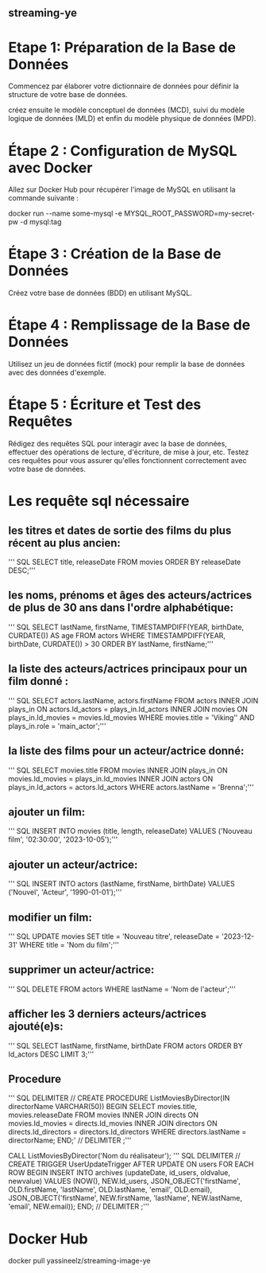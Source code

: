 ## streaming-ye

# Etape 1: Préparation de la Base de Données

Commencez par élaborer votre dictionnaire de données pour définir la structure de votre base de données.

créez ensuite le modèle conceptuel de données (MCD), suivi du modèle logique de données (MLD) et enfin du modèle physique de données (MPD).

# Étape 2 : Configuration de MySQL avec Docker

Allez sur Docker Hub pour récupérer l'image de MySQL en utilisant la commande suivante : 

docker run --name some-mysql -e MYSQL_ROOT_PASSWORD=my-secret-pw -d mysql:tag

# Étape 3 : Création de la Base de Données

Créez votre base de données (BDD) en utilisant MySQL.

# Étape 4 : Remplissage de la Base de Données

Utilisez un jeu de données fictif (mock) pour remplir la base de données avec des données d'exemple.

# Étape 5 : Écriture et Test des Requêtes

Rédigez des requêtes SQL pour interagir avec la base de données, effectuer des opérations de lecture, d'écriture, de mise à jour, etc.
Testez ces requêtes pour vous assurer qu'elles fonctionnent correctement avec votre base de données.

# Les requête sql nécessaire

## les titres et dates de sortie des films du plus récent au plus ancien: 

''' SQL
SELECT title, releaseDate FROM movies ORDER BY releaseDate DESC;'''

## les noms, prénoms et âges des acteurs/actrices de plus de 30 ans dans l'ordre alphabétique:

''' SQL
SELECT lastName, firstName, TIMESTAMPDIFF(YEAR, birthDate, CURDATE()) AS age FROM actors WHERE TIMESTAMPDIFF(YEAR, birthDate, CURDATE()) > 30 ORDER BY lastName, firstName;'''


## la liste des acteurs/actrices principaux pour un film donné :

''' SQL
SELECT actors.lastName, actors.firstName FROM actors INNER JOIN plays_in ON actors.Id_actors = plays_in.Id_actors INNER JOIN movies ON plays_in.Id_movies = movies.Id_movies WHERE movies.title = 'Viking’' AND plays_in.role = 'main_actor';'''

## la liste des films pour un acteur/actrice donné:
''' SQL
SELECT movies.title
FROM movies
INNER JOIN plays_in ON movies.Id_movies = plays_in.Id_movies
INNER JOIN actors ON plays_in.Id_actors = actors.Id_actors
WHERE actors.lastName = 'Brenna';'''

## ajouter un film:
''' SQL
INSERT INTO movies (title, length, releaseDate)
VALUES ('Nouveau film', '02:30:00', '2023-10-05');'''

## ajouter un acteur/actrice:
''' SQL
INSERT INTO actors (lastName, firstName, birthDate)
VALUES ('Nouvel', 'Acteur', '1990-01-01');'''

## modifier un film:
''' SQL
UPDATE movies
SET title = 'Nouveau titre', releaseDate = '2023-12-31'
WHERE title = 'Nom du film';'''

## supprimer un acteur/actrice:
''' SQL
DELETE FROM actors
WHERE lastName = 'Nom de l'acteur';'''

## afficher les 3 derniers acteurs/actrices ajouté(e)s:
''' SQL
SELECT lastName, firstName, birthDate
FROM actors
ORDER BY Id_actors DESC
LIMIT 3;'''


##  Procedure
''' SQL
DELIMITER //
CREATE PROCEDURE ListMoviesByDirector(IN directorName VARCHAR(50))
BEGIN
  SELECT movies.title, movies.releaseDate
  FROM movies
  INNER JOIN directs ON movies.Id_movies = directs.Id_movies
  INNER JOIN directors ON directs.Id_directors = directors.Id_directors
  WHERE directors.lastName = directorName;
END;'
//
DELIMITER ;'''

CALL ListMoviesByDirector('Nom du réalisateur');
''' SQL
DELIMITER //
CREATE TRIGGER UserUpdateTrigger
AFTER UPDATE ON users
FOR EACH ROW
BEGIN
  INSERT INTO archives (updateDate, id_users, oldvalue, newvalue)
  VALUES (NOW(), NEW.Id_users, JSON_OBJECT('firstName', OLD.firstName, 'lastName', OLD.lastName, 'email', OLD.email), JSON_OBJECT('firstName', NEW.firstName, 'lastName', NEW.lastName, 'email', NEW.email));
END;
//
DELIMITER ;'''


# Docker Hub 

docker pull yassineelz/streaming-image-ye










